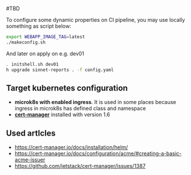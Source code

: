 #TBD

To configure some dynamic properties on CI pipeline, you may use locally something as script below:
```bash
export WEBAPP_IMAGE_TAG=latest
./makeconfig.sh
```
And later on apply on e.g. dev01
```bash
. initshell.sh dev01
h upgrade sinnet-reports . -f config.yaml
```

##
## Target kubernetes configuration
- **microk8s with enabled ingress**. It is used in some places because ingress in microk8s has defined class and namespace
- **[cert-manager](https://cert-manager.io/)** installed with version 1.6

## Used artlcles
- https://cert-manager.io/docs/installation/helm/
- https://cert-manager.io/docs/configuration/acme/#creating-a-basic-acme-issuer
- https://github.com/jetstack/cert-manager/issues/1387